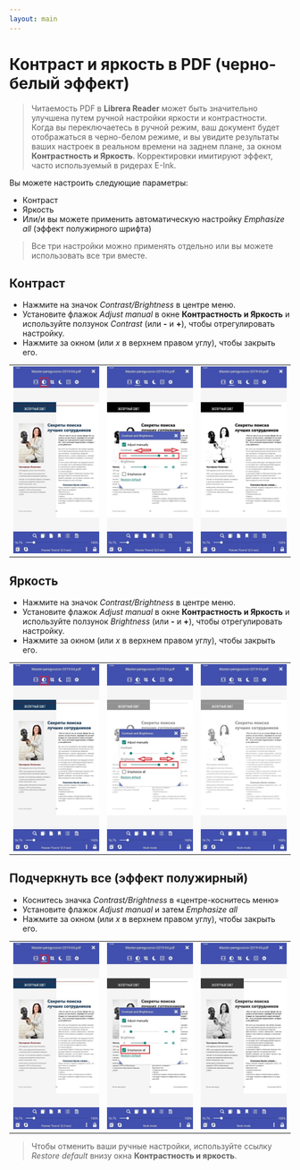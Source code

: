 ```yaml
---
layout: main
---
```


# Контраст и яркость в PDF (черно-белый эффект)

> Читаемость PDF в **Librera Reader** может быть значительно улучшена путем ручной настройки яркости и контрастности. Когда вы переключаетесь в ручной режим, ваш документ будет отображаться в черно-белом режиме, и вы увидите результаты ваших настроек в реальном времени на заднем плане, за окном **Контрастность и Яркость**.
> Корректировки имитируют эффект, часто используемый в ридерах E-Ink.

Вы можете настроить следующие параметры:
* Контраст
* Яркость
* Или/и вы можете применить автоматическую настройку _Emphasize all_ (эффект полужирного шрифта)

> Все три настройки можно применять отдельно или вы можете использовать все три вместе.

## Контраст
* Нажмите на значок _Contrast/Brightness_ в центре меню.
* Установите флажок _Adjust manual_ в окне **Контрастность и Яркость** и используйте ползунок _Contrast_ (или **-** и **+**), чтобы отрегулировать настройку.
* Нажмите за окном (или _x_ в верхнем правом углу), чтобы закрыть его.

||||
|-|-|-|
|![](10.jpg)|![](11.jpg)|![](12.jpg)|

## Яркость
* Нажмите на значок _Contrast/Brightness_ в центре меню.
* Установите флажок _Adjust manual_ в окне **Контрастность и Яркость** и используйте ползунок _Brightness_ (или **-** и **+**), чтобы отрегулировать настройку.
* Нажмите за окном (или _x_ в верхнем правом углу), чтобы закрыть его.

||||
|-|-|-|
|![](20.jpg)|![](21.jpg)|![](222.jpg)|

## Подчеркнуть все (эффект полужирный)
* Коснитесь значка _Contrast/Brightness_ в «центре-коснитесь меню»
* Установите флажок _Adjust manual_ и затем _Emphasize all_
* Нажмите за окном (или _x_ в верхнем правом углу), чтобы закрыть его.

||||
|-|-|-|
|![](30.jpg)|![](31.jpg)|![](32.jpg)|

> Чтобы отменить ваши ручные настройки, используйте ссылку _Restore default_ внизу окна **Контрастность и яркость**.
